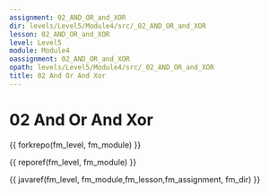 ```yaml
---
assignment: 02_AND_OR_and_XOR
dir: levels/Level5/Module4/src/_02_AND_OR_and_XOR
lesson: 02_AND_OR_and_XOR
level: Level5
module: Module4
oassignment: 02_AND_OR_and_XOR
opath: levels/Level5/Module4/src/_02_AND_OR_and_XOR
title: 02 And Or And Xor
---
```

# 02 And Or And Xor

{{ forkrepo(fm_level, fm_module) }}

{{ reporef(fm_level, fm_module) }}




{{ javaref(fm_level, fm_module,fm_lesson,fm_assignment, fm_dir) }}

